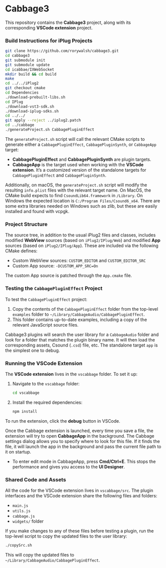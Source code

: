 # Cabbage3

This repository contains the **Cabbage3** project, along with its corresponding **VSCode extension** project.

### Build Instructions for iPlug Projects

```bash
git clone https://github.com/rorywalsh/cabbage3.git
cd cabbage3
git submodule init
git submodule update
cd icabbae/IXWebSocket
mkdir build && cd build
make
cd ../../iPlug2
git checkout cmake
cd Dependencies
./download-prebuilt-libs.sh
cd IPlug
./download-vst3-sdk.sh
./download-iplug-sdks.sh
cd ../../
git apply --reject ../iplug2.patch
cd ../cabbage
./generateProject.sh CabbagePluginEffect
```

The `generateProject.sh` script will call the relevant CMake scripts to generate either a `CabbagePluginEffect`, `CabbagePluginSynth`, or `CabbageApp` target:

- **CabbagePluginEffect** and **CabbagePluginSynth** are plugin targets.
- **CabbageApp** is the target used when working with the **VSCode extension**. It’s a customized version of the standalone targets for `CabbagePluginEffect` and `CabbagePluginSynth`.

Additionally, on macOS, the `generateProject.sh` script will modify the resulting `info.plist` files with the relevant target name. On MacOS, the CMake build expects to find `CsoundLib64.framework` in `/Library`. On Windows the expected location is `C:/Program Files/Csound6_x64`. There are some extra libraries needed on Windows such as zlib, but these are easily installed and found with vcpgk. 

### Project Structure

The source tree, in addition to the usual iPlug2 files and classes, includes modified **WebView** sources (based on `iPlug2/IPlug/Web`) and modified **App** sources (based on `iPlug2/IPlug/App`). These are included via the following CMake defines:

- Custom WebView sources: `CUSTOM_EDITOR` and `CUSTOM_EDITOR_SRC`
- Custom App source: `-DCUSTOM_APP_SRC=On`

The custom App source is patched through the `App.cmake` file.

### Testing the `CabbagePluginEffect` Project

To test the `CabbagePluginEffect` project:

1. Copy the contents of the `CabbagePluginEffect` folder from the top-level `examples` folder to `~/Library/CabbageAudio/CabbagePluginEffect`.
2. This folder contains up-to-date examples, including a copy of the relevant JavaScript source files.

Cabbage3 plugins will search the user library for a `CabbageAudio` folder and look for a folder that matches the plugin binary name. It will then load the corresponding assets, Csound (`.csd`) file, etc. The standalone target `app` is the simplest one to debug. 

### Running the VSCode Extension

The **VSCode extension** lives in the `vscabbage` folder. To set it up:

1. Navigate to the `vscabbage` folder:
    ```bash
    cd vscabbage
    ```

2. Install the required dependencies:
    ```bash
    npm install
    ```

To run the extension, click the **debug** button in VSCode.

Once the Cabbage extension is launched, every time you save a file, the extension will try to open **CabbageApp** in the background. The Cabbage settings dialog allows you to specify where to look for this file. If it finds the file, it will launch the app in the background and pass the current file path to it on startup.

- To enter edit mode in CabbageApp, press **Cmd/Ctrl+E**. This stops the performance and gives you access to the **UI Designer**.

### Shared Code and Assets

All the code for the VSCode extension lives in `vscabbage/src`. The plugin interfaces and the VSCode extension share the following files and folders:

- `main.js`
- `utils.js`
- `cabbage.js`
- `widgets/` folder

If you make changes to any of these files before testing a plugin, run the top-level script to copy the updated files to the user library:
```bash
./copySrc.sh
```
This will copy the updated files to `~/Library/CabbageAudio/CabbagePluginEffect`.

